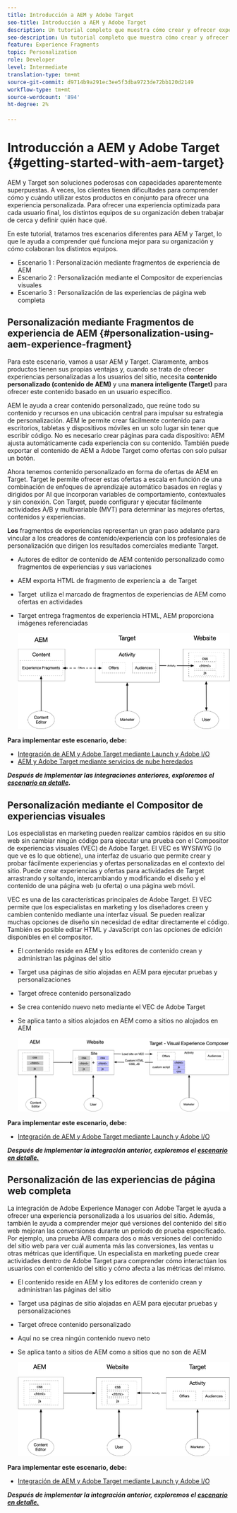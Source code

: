 ```yaml
---
title: Introducción a AEM y Adobe Target
seo-title: Introducción a AEM y Adobe Target
description: Un tutorial completo que muestra cómo crear y ofrecer experiencias personalizadas con Adobe Experience Manager y Adobe Target. En este tutorial, también aprenderá sobre diferentes personalidades que participan en el proceso de principio a fin y cómo colaboran entre sí
seo-description: Un tutorial completo que muestra cómo crear y ofrecer experiencias personalizadas con Adobe Experience Manager y Adobe Target. En este tutorial, también aprenderá sobre diferentes personalidades que participan en el proceso de principio a fin y cómo colaboran entre sí
feature: Experience Fragments
topic: Personalization
role: Developer
level: Intermediate
translation-type: tm+mt
source-git-commit: d9714b9a291ec3ee5f3dba9723de72bb120d2149
workflow-type: tm+mt
source-wordcount: '894'
ht-degree: 2%

---
```



# Introducción a AEM y Adobe Target {#getting-started-with-aem-target}

AEM y Target son soluciones poderosas con capacidades aparentemente superpuestas. A veces, los clientes tienen dificultades para comprender cómo y cuándo utilizar estos productos en conjunto para ofrecer una experiencia personalizada. Para ofrecer una experiencia optimizada para cada usuario final, los distintos equipos de su organización deben trabajar de cerca y definir quién hace qué.

En este tutorial, tratamos tres escenarios diferentes para AEM y Target, lo que le ayuda a comprender qué funciona mejor para su organización y cómo colaboran los distintos equipos.

* Escenario 1 : Personalización mediante fragmentos de experiencia de AEM
* Escenario 2 : Personalización mediante el Compositor de experiencias visuales
* Escenario 3 : Personalización de las experiencias de página web completa

## Personalización mediante Fragmentos de experiencia de AEM {#personalization-using-aem-experience-fragment}

Para este escenario, vamos a usar AEM y Target. Claramente, ambos productos tienen sus propias ventajas y, cuando se trata de ofrecer experiencias personalizadas a los usuarios del sitio, necesita **contenido personalizado (contenido de AEM)** y una **manera inteligente (Target)** para ofrecer este contenido basado en un usuario específico.

AEM le ayuda a crear contenido personalizado, que reúne todo su contenido y recursos en una ubicación central para impulsar su estrategia de personalización. AEM le permite crear fácilmente contenido para escritorios, tabletas y dispositivos móviles en un solo lugar sin tener que escribir código. No es necesario crear páginas para cada dispositivo: AEM ajusta automáticamente cada experiencia con su contenido. También puede exportar el contenido de AEM a Adobe Target como ofertas con solo pulsar un botón.

Ahora tenemos contenido personalizado en forma de ofertas de AEM en Target. Target le permite ofrecer estas ofertas a escala en función de una combinación de enfoques de aprendizaje automático basados en reglas y dirigidos por AI que incorporan variables de comportamiento, contextuales y sin conexión.  Con Target, puede configurar y ejecutar fácilmente actividades A/B y multivariable (MVT) para determinar las mejores ofertas, contenidos y experiencias.

**Los** fragmentos de experiencias representan un gran paso adelante para vincular a los creadores de contenido/experiencia con los profesionales de personalización que dirigen los resultados comerciales mediante Target.

* Autores de editor de contenido de AEM contenido personalizado como fragmentos de experiencias y sus variaciones
* AEM exporta HTML de fragmento de experiencia a &#x200B; de Target
* Target &#x200B; utiliza el marcado de fragmentos de experiencias de AEM como ofertas en actividades
* Target entrega fragmentos de experiencia HTML, AEM proporciona imágenes referenciadas

   ![Personalización mediante el diagrama de fragmentos de experiencias](assets/personalization-use-case-1/use-case-1-diagram.png)

**Para implementar este escenario, debe:**

* [Integración de AEM y Adobe Target mediante Launch y Adobe I/O](./implementation.md#integrating-aem-target-options)
* [AEM y Adobe Target mediante servicios de nube heredados](./implementation.md#integrating-aem-target-options)

***Después de implementar las integraciones anteriores, exploremos el  [escenario en detalle](./personalization-use-case-1.md).***

## Personalización mediante el Compositor de experiencias visuales

Los especialistas en marketing pueden realizar cambios rápidos en su sitio web sin cambiar ningún código para ejecutar una prueba con el Compositor de experiencias visuales (VEC) de Adobe Target. El VEC es WYSIWYG (lo que ve es lo que obtiene), una interfaz de usuario que permite crear y probar fácilmente experiencias y ofertas personalizadas en el contexto del sitio. Puede crear experiencias y ofertas para actividades de Target arrastrando y soltando, intercambiando y modificando el diseño y el contenido de una página web (u oferta) o una página web móvil.

VEC es una de las características principales de Adobe Target. El VEC permite que los especialistas en marketing y los diseñadores creen y cambien contenido mediante una interfaz visual. Se pueden realizar muchas opciones de diseño sin necesidad de editar directamente el código. También es posible editar HTML y JavaScript con las opciones de edición disponibles en el compositor.

* El contenido reside en AEM y los editores de contenido crean y administran las páginas del sitio
* Target usa páginas de sitio alojadas en AEM para ejecutar pruebas y personalizaciones
* Target ofrece contenido personalizado
* Se crea contenido nuevo neto mediante el VEC de Adobe Target
* Se aplica tanto a sitios alojados en AEM como a sitios no alojados en AEM

   ![Personalización mediante el diagrama del Compositor de experiencias visuales](assets/personalization-use-case-3/use-case-diagram-3.png)

**Para implementar este escenario, debe:**

* [Integración de AEM y Adobe Target mediante Launch y Adobe I/O](./implementation.md#integrating-aem-target-options)

***Después de implementar la integración anterior, exploremos el  [escenario en detalle.](./personalization-use-case-3.md)***

## Personalización de las experiencias de página web completa

La integración de Adobe Experience Manager con Adobe Target le ayuda a ofrecer una experiencia personalizada a los usuarios del sitio. Además, también le ayuda a comprender mejor qué versiones del contenido del sitio web mejoran las conversiones durante un periodo de prueba especificado. Por ejemplo, una prueba A/B compara dos o más versiones del contenido del sitio web para ver cuál aumenta más las conversiones, las ventas u otras métricas que identifique. Un especialista en marketing puede crear actividades dentro de Adobe Target para comprender cómo interactúan los usuarios con el contenido del sitio y cómo afecta a las métricas del mismo.

* El contenido reside en AEM y los editores de contenido crean y administran las páginas del sitio
* Target usa páginas de sitio alojadas en AEM para ejecutar pruebas y personalizaciones
* Target ofrece contenido personalizado
* Aquí no se crea ningún contenido nuevo neto
* Se aplica tanto a sitios de AEM como a sitios que no son de AEM

   ![diagrama](assets/personalization-use-case-2/use-case-2-diagram.png)

**Para implementar este escenario, debe:**

* [Integración de AEM y Adobe Target mediante Launch y Adobe I/O](./implementation.md#integrating-aem-target-options)

***Después de implementar la integración anterior, exploremos el  [escenario en detalle.](./personalization-use-case-2.md)***
